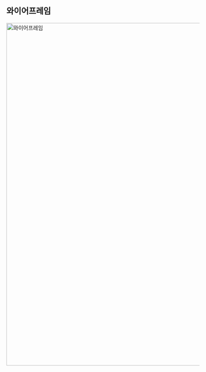 ## 와이어프레임
<img width="893" alt="와이어프레임" src="https://github.com/StudyPuzzle/ToyProjectStudy/assets/127167163/ad995f5c-5c6c-473e-a442-22b6e4036ced">

